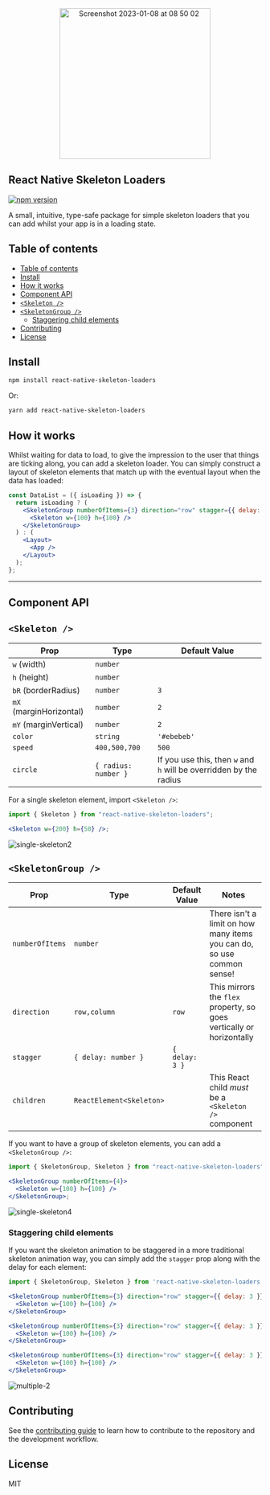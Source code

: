 <div align="center">
<img width="300" alt="Screenshot 2023-01-08 at 08 50 02" src="https://user-images.githubusercontent.com/20539827/211187913-f52bd263-a459-4084-bb42-c9a641a04558.png">
</div>

<h2>
React Native Skeleton Loaders
</h2>

[![npm version](https://img.shields.io/npm/v/react-native-skeleton-loaders.svg?style=flat)](https://www.npmjs.com/package/react-native-skeleton-loaders)

A small, intuitive, type-safe package for simple skeleton loaders that you can add whilst your app is in a loading state.

## Table of contents

- [Table of contents](#table-of-contents)
- [Install](#install)
- [How it works](#how-it-works)
- [Component API](#component-api)
- [`<Skeleton />`](#skeleton-)
- [`<SkeletonGroup />`](#skeletongroup-)
  - [Staggering child elements](#staggering-child-elements)
- [Contributing](#contributing)
- [License](#license)

## Install

```sh
npm install react-native-skeleton-loaders
```

Or:

```sh
yarn add react-native-skeleton-loaders
```

## How it works

Whilst waiting for data to load, to give the impression to the user that things are ticking along, you can add a skeleton loader. You can simply construct a layout of skeleton elements that match up with the eventual layout when the data has loaded:

```jsx
const DataList = ({ isLoading }) => {
  return isLoading ? (
    <SkeletonGroup numberOfItems={3} direction="row" stagger={{ delay: 3 }}>
      <Skeleton w={100} h={100} />
    </SkeletonGroup>
  ) : (
    <Layout>
      <App />
    </Layout>
  );
};
```

---

## Component API

## `<Skeleton />`

| Prop                    | Type                 | Default Value                                                      |
| ----------------------- | -------------------- | ------------------------------------------------------------------ |
| `w` (width)             | `number`             |
| `h` (height)            | `number`             |
| `bR` (borderRadius)     | `number`             | `3`                                                                |
| `mX` (marginHorizontal) | `number`             | `2`                                                                |
| `mY` (marginVertical)   | `number`             | `2`                                                                |
| `color`                 | `string`             | `'#ebebeb'`                                                        |
| `speed`                 | `400,500,700`        | `500`                                                              |
| `circle`                | `{ radius: number }` | If you use this, then `w` and `h` will be overridden by the radius |

For a single skeleton element, import `<Skeleton />`:

```jsx
import { Skeleton } from "react-native-skeleton-loaders";

<Skeleton w={200} h={50} />;
```

![single-skeleton2](https://user-images.githubusercontent.com/20539827/211169732-e3d08e07-ffa4-49f2-af11-47c47e5f6d89.gif)

## `<SkeletonGroup />`

| Prop            | Type                     | Default Value  | Notes                                                                  |
| --------------- | ------------------------ | -------------- | ---------------------------------------------------------------------- |
| `numberOfItems` | `number`                 |                | There isn't a limit on how many items you can do, so use common sense! |
| `direction`     | `row,column`             | `row`          | This mirrors the `flex` property, so goes vertically or horizontally   |
| `stagger`       | `{ delay: number }`      | `{ delay: 3 }` |
| `children`      | `ReactElement<Skeleton>` |                | This React child _must_ be a `<Skeleton />` component                  |

If you want to have a group of skeleton elements, you can add a `<SkeletonGroup />`:

```jsx
import { SkeletonGroup, Skeleton } from "react-native-skeleton-loaders";

<SkeletonGroup numberOfItems={4}>
  <Skeleton w={100} h={100} />
</SkeletonGroup>;
```

![single-skeleton4](https://user-images.githubusercontent.com/20539827/211169820-33f53cde-05d2-4f38-98af-224343086a6d.gif)

### Staggering child elements

If you want the skeleton animation to be staggered in a more traditional skeleton animation way, you can simply add the `stagger` prop along with the delay for each element:

```jsx
import { SkeletonGroup, Skeleton } from 'react-native-skeleton-loaders'

<SkeletonGroup numberOfItems={3} direction="row" stagger={{ delay: 3 }}>
  <Skeleton w={100} h={100} />
</SkeletonGroup>

<SkeletonGroup numberOfItems={3} direction="row" stagger={{ delay: 3 }}>
  <Skeleton w={100} h={100} />
</SkeletonGroup>

<SkeletonGroup numberOfItems={3} direction="row" stagger={{ delay: 3 }}>
  <Skeleton w={100} h={100} />
</SkeletonGroup>
```

![multiple-2](https://user-images.githubusercontent.com/20539827/211198597-2d3e4af5-41d2-480f-8029-e76bc46c1aa5.gif)

## Contributing

See the [contributing guide](CONTRIBUTING.md) to learn how to contribute to the repository and the development workflow.

## License

MIT
